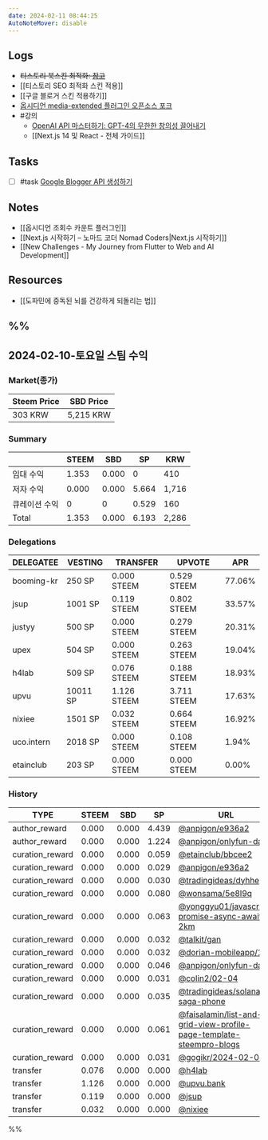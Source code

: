 ```yaml
---
date: 2024-02-11 08:44:25
AutoNoteMover: disable
---
```


## Logs
- ~~티스토리 북스킨 최적화: [참고](https://rtreasury.tistory.com/entry/%EB%B6%81%ED%81%B4%EB%9F%BD%EC%8A%A4%ED%82%A8-%EC%B4%88%EA%B8%B0%EC%84%A4%EC%A0%95)~~
- [[티스토리 SEO 최적화 스킨 적용]]
- [[구글 블로거 스킨 적용하기]]
- [옵시디언 media-extended 플러그인 오픈소스 포크](https://github.com/anpigon/media-extended)
- #강의
	- [OpenAI API 마스터하기: GPT-4의 무한한 창의성 끌어내기](https://kmooc.udemy.com/course/mastering-openai-korean/)
	- [[Next.js 14 및 React - 전체 가이드]]

## Tasks
- [ ] #task [Google Blogger API 생성하기](https://ux.stories.pe.kr/281) 

## Notes
- [[옵시디언 조회수 카운트 플러그인]]
- [[Next.js 시작하기 – 노마드 코더 Nomad Coders|Next.js 시작하기]]
- [[New Challenges - My Journey from Flutter to Web and AI Development]]

## Resources
- [[도파민에 중독된 뇌를 건강하게 되돌리는 법]]

%%
---

## 2024-02-10-토요일 스팀 수익

### Market(종가)
| Steem Price | SBD Price |
| --- | --- |
| 303 KRW | 5,215 KRW |

### Summary
| | STEEM | SBD | SP | KRW |
| --- | --- | --- | --- |--- |
| 임대 수익 | 1.353 | 0.000 | 0 | 410 |
| 저자 수익 | 0.000 | 0.000 | 5.664 | 1,716 |
| 큐레이션 수익 | 0 | 0 | 0.529 | 160 |
| Total | 1.353 | 0.000 | 6.193 | 2,286 |

### Delegations
| DELEGATEE | VESTING | TRANSFER | UPVOTE | APR |
| --- | --- | --- | --- | --- |
| booming-kr | 250 SP | 0.000 STEEM | 0.529 STEEM | 77.06% |
| jsup | 1001 SP | 0.119 STEEM | 0.802 STEEM | 33.57% |
| justyy | 500 SP | 0.000 STEEM | 0.279 STEEM | 20.31% |
| upex | 504 SP | 0.000 STEEM | 0.263 STEEM | 19.04% |
| h4lab | 509 SP | 0.076 STEEM | 0.188 STEEM | 18.93% |
| upvu | 10011 SP | 1.126 STEEM | 3.711 STEEM | 17.63% |
| nixiee | 1501 SP | 0.032 STEEM | 0.664 STEEM | 16.92% |
| uco.intern | 2018 SP | 0.000 STEEM | 0.108 STEEM | 1.94% |
| etainclub | 203 SP | 0.000 STEEM | 0.000 STEEM | 0.00% |

### History
| TYPE | STEEM | SBD | SP | URL |
| --- | --- | --- | --- | --- |
| author_reward | 0.000 | 0.000 | 4.439 | [@anpigon/e936a2](https://steemit.com/@anpigon/e936a2) |
| author_reward | 0.000 | 0.000 | 1.224 | [@anpigon/onlyfun-data](https://steemit.com/@anpigon/onlyfun-data) |
| curation_reward | 0.000 | 0.000 | 0.059 | [@etainclub/bbcee2](https://steemit.com/@etainclub/bbcee2) |
| curation_reward | 0.000 | 0.000 | 0.029 | [@anpigon/e936a2](https://steemit.com/@anpigon/e936a2) |
| curation_reward | 0.000 | 0.000 | 0.030 | [@tradingideas/dyhhe](https://steemit.com/@tradingideas/dyhhe) |
| curation_reward | 0.000 | 0.000 | 0.080 | [@wonsama/5e8l9q](https://steemit.com/@wonsama/5e8l9q) |
| curation_reward | 0.000 | 0.000 | 0.063 | [@yonggyu01/javascript-promise-async-await-2km](https://steemit.com/@yonggyu01/javascript-promise-async-await-2km) |
| curation_reward | 0.000 | 0.000 | 0.032 | [@talkit/gan](https://steemit.com/@talkit/gan) |
| curation_reward | 0.000 | 0.000 | 0.032 | [@dorian-mobileapp/116](https://steemit.com/@dorian-mobileapp/116) |
| curation_reward | 0.000 | 0.000 | 0.046 | [@anpigon/onlyfun-data](https://steemit.com/@anpigon/onlyfun-data) |
| curation_reward | 0.000 | 0.000 | 0.031 | [@colin2/02-04](https://steemit.com/@colin2/02-04) |
| curation_reward | 0.000 | 0.000 | 0.035 | [@tradingideas/solana-saga-phone](https://steemit.com/@tradingideas/solana-saga-phone) |
| curation_reward | 0.000 | 0.000 | 0.061 | [@faisalamin/list-and-grid-view-profile-page-template-steempro-blogs](https://steemit.com/@faisalamin/list-and-grid-view-profile-page-template-steempro-blogs) |
| curation_reward | 0.000 | 0.000 | 0.031 | [@gogikr/2024-02-04](https://steemit.com/@gogikr/2024-02-04) |
| transfer | 0.076 | 0.000 | 0.000 | [@h4lab](https://steemit.com/@h4lab) |
| transfer | 1.126 | 0.000 | 0.000 | [@upvu.bank](https://steemit.com/@upvu.bank) |
| transfer | 0.119 | 0.000 | 0.000 | [@jsup](https://steemit.com/@jsup) |
| transfer | 0.032 | 0.000 | 0.000 | [@nixiee](https://steemit.com/@nixiee) |




%%